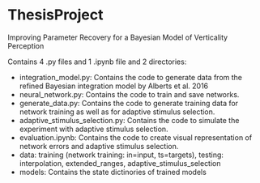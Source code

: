 # ThesisProject
Improving Parameter Recovery for a Bayesian Model of Verticality Perception 

Contains 4 .py files and 1 .ipynb file and 2 directories:
- integration_model.py: Contains the code to generate data from the refined Bayesian integration model by Alberts et al. 2016
- neural_network.py: Contains the code to train and save networks.
- generate_data.py: Contains the code to generate training data for network training as well as for adaptive stimulus selection.
- adaptive_stimulus_selection.py: Contains the code to simulate the experiment with adaptive stimulus selection.
- evaluation.ipynb: Contains the code to create visual representation of network errors and adaptive stimulus selection. 
- data: training (network training: in=input, ts=targets), testing: interpolation, extended_ranges, adaptive_stimulus_selection
- models: Contains the state dictinories of trained models
